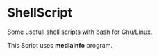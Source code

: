 ShellScript
===========

Some usefull shell scripts with bash for Gnu/Linux.

This Script uses **mediainfo** program.
